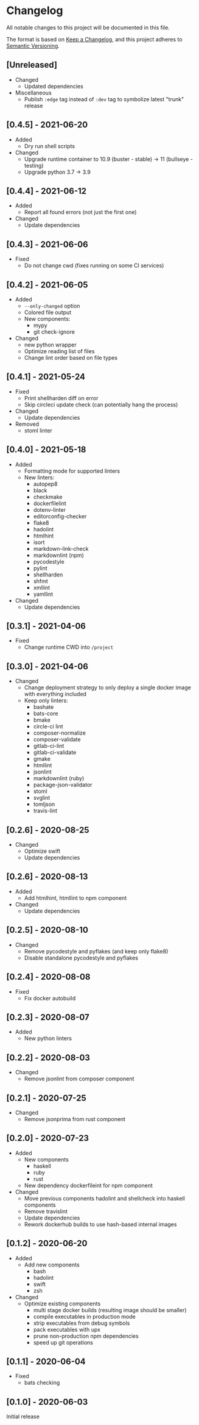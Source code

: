 # Changelog

All notable changes to this project will be documented in this file.

The format is based on [Keep a Changelog](https://keepachangelog.com/en/1.0.0/),
and this project adheres to [Semantic Versioning](https://semver.org/spec/v2.0.0.html).

## \[Unreleased\]

- Changed
    - Updated dependencies
- Miscellaneous
    - Publish `:edge` tag instead of `:dev` tag to symbolize latest "trunk" release

## \[0.4.5\] - 2021-06-20

- Added
    - Dry run shell scripts
- Changed
    - Upgrade runtime container to 10.9 (buster - stable) -> 11 (bullseye - testing)
    - Upgrade python 3.7 -> 3.9

## \[0.4.4\] - 2021-06-12

- Added
    - Report all found errors (not just the first one)
- Changed
    - Update dependencies

## \[0.4.3\] - 2021-06-06

- Fixed
    - Do not change cwd (fixes running on some CI services)

## \[0.4.2\] - 2021-06-05

- Added
    - `--only-changed` option
    - Colored file output
    - New components:
        - mypy
        - git check-ignore
- Changed
    - new python wrapper
    - Optimize reading list of files
    - Change lint order based on file types

## \[0.4.1\] - 2021-05-24

- Fixed
    - Print shellharden diff on error
    - Skip circleci update check (can potentially hang the process)
- Changed
    - Update dependencies
- Removed
    - stoml linter

## \[0.4.0\] - 2021-05-18

- Added
    - Formatting mode for supported linters
    - New linters:
        - autopep8
        - black
        - checkmake
        - dockerfilelint
        - dotenv-linter
        - editorconfig-checker
        - flake8
        - hadolint
        - htmlhint
        - isort
        - markdown-link-check
        - markdownlint (npm)
        - pycodestyle
        - pylint
        - shellharden
        - shfmt
        - xmllint
        - yamllint
- Changed
    - Update dependencies

## \[0.3.1\] - 2021-04-06

- Fixed
    - Change runtime CWD into `/project`

## \[0.3.0\] - 2021-04-06

- Changed
    - Change deployment strategy to only deploy a single docker image with everything included
    - Keep only linters:
        - bashate
        - bats-core
        - bmake
        - circle-ci lint
        - composer-normalize
        - composer-validate
        - gitlab-ci-lint
        - gitlab-ci-validate
        - gmake
        - htmllint
        - jsonlint
        - markdownlint (ruby)
        - package-json-validator
        - stoml
        - svglint
        - tomljson
        - travis-lint

## \[0.2.6\] - 2020-08-25

- Changed
    - Optimize swift
    - Update dependencies

## \[0.2.6\] - 2020-08-13

- Added
    - Add htmlhint, htmllint to npm component
- Changed
    - Update dependencies

## \[0.2.5\] - 2020-08-10

- Changed
    - Remove pycodestyle and pyflakes (and keep only flake8)
    - Disable standalone pycodestyle and pyflakes

## \[0.2.4\] - 2020-08-08

- Fixed
    - Fix docker autobuild

## \[0.2.3\] - 2020-08-07

- Added
    - New python linters

## \[0.2.2\] - 2020-08-03

- Changed
    - Remove jsonlint from composer component

## \[0.2.1\] - 2020-07-25

- Changed
    - Remove jsonprima from rust component

## \[0.2.0\] - 2020-07-23

- Added
    - New components
        - haskell
        - ruby
        - rust
    - New dependency dockerfileint for npm component
- Changed
    - Move previous components hadolint and shellcheck into haskell components
    - Remove travislint
    - Update dependencies
    - Rework dockerhub builds to use hash-based internal images

## \[0.1.2\] - 2020-06-20

- Added
    - Add new components
        - bash
        - hadolint
        - swift
        - zsh
- Changed
    - Optimize existing components
        - multi stage docker builds (resulting image should be smaller)
        - compile executables in production mode
        - strip executables from debug symbols
        - pack executables with upx
        - prune non-production npm dependencies
        - speed up git operations

## \[0.1.1\] - 2020-06-04

- Fixed
    - bats checking

## \[0.1.0\] - 2020-06-03

Initial release
